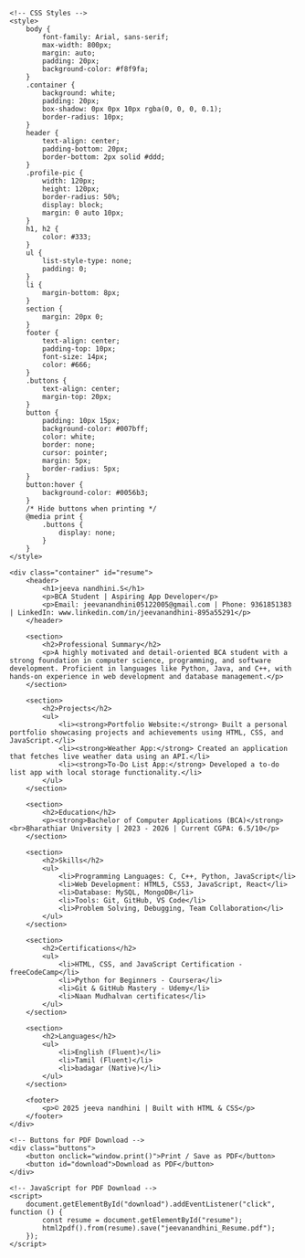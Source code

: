 <!DOCTYPE html>
<html lang="en">
<head>
    <meta charset="UTF-8">
    <meta name="viewport" content="width=device-width, initial-scale=1.0">
    <title>Resume - jeevanandhini</title>
   
    <!-- CSS Styles -->
    <style>
        body {
            font-family: Arial, sans-serif;
            max-width: 800px;
            margin: auto;
            padding: 20px;
            background-color: #f8f9fa;
        }
        .container {
            background: white;
            padding: 20px;
            box-shadow: 0px 0px 10px rgba(0, 0, 0, 0.1);
            border-radius: 10px;
        }
        header {
            text-align: center;
            padding-bottom: 20px;
            border-bottom: 2px solid #ddd;
        }
        .profile-pic {
            width: 120px;
            height: 120px;
            border-radius: 50%;
            display: block;
            margin: 0 auto 10px;
        }
        h1, h2 {
            color: #333;
        }
        ul {
            list-style-type: none;
            padding: 0;
        }
        li {
            margin-bottom: 8px;
        }
        section {
            margin: 20px 0;
        }
        footer {
            text-align: center;
            padding-top: 10px;
            font-size: 14px;
            color: #666;
        }
        .buttons {
            text-align: center;
            margin-top: 20px;
        }
        button {
            padding: 10px 15px;
            background-color: #007bff;
            color: white;
            border: none;
            cursor: pointer;
            margin: 5px;
            border-radius: 5px;
        }
        button:hover {
            background-color: #0056b3;
        }
        /* Hide buttons when printing */
        @media print {
            .buttons {
                display: none;
            }
        }
    </style>

    <div class="container" id="resume">
        <header>
            <h1>jeeva nandhini.S</h1>
            <p>BCA Student | Aspiring App Developer</p>
            <p>Email: jeevanandhini05122005@gmail.com | Phone: 9361851383 | LinkedIn: www.linkedin.com/in/jeevanandhini-895a55291</p>
        </header>

        <section>
            <h2>Professional Summary</h2>
            <p>A highly motivated and detail-oriented BCA student with a strong foundation in computer science, programming, and software development. Proficient in languages like Python, Java, and C++, with hands-on experience in web development and database management.</p>
        </section>

        <section>
            <h2>Projects</h2>
            <ul>
                <li><strong>Portfolio Website:</strong> Built a personal portfolio showcasing projects and achievements using HTML, CSS, and JavaScript.</li>
                <li><strong>Weather App:</strong> Created an application that fetches live weather data using an API.</li>
                <li><strong>To-Do List App:</strong> Developed a to-do list app with local storage functionality.</li>
            </ul>
        </section>

        <section>
            <h2>Education</h2>
            <p><strong>Bachelor of Computer Applications (BCA)</strong><br>Bharathiar University | 2023 - 2026 | Current CGPA: 6.5/10</p>
        </section>

        <section>
            <h2>Skills</h2>
            <ul>
                <li>Programming Languages: C, C++, Python, JavaScript</li>
                <li>Web Development: HTML5, CSS3, JavaScript, React</li>
                <li>Database: MySQL, MongoDB</li>
                <li>Tools: Git, GitHub, VS Code</li>
                <li>Problem Solving, Debugging, Team Collaboration</li>
            </ul>
        </section>

        <section>
            <h2>Certifications</h2>
            <ul>
                <li>HTML, CSS, and JavaScript Certification - freeCodeCamp</li>
                <li>Python for Beginners - Coursera</li>
                <li>Git & GitHub Mastery - Udemy</li>
                <li>Naan Mudhalvan certificates</li>
            </ul>
        </section>

        <section>
            <h2>Languages</h2>
            <ul>
                <li>English (Fluent)</li>
                <li>Tamil (Fluent)</li>
                <li>badagar (Native)</li>
            </ul>
        </section>

        <footer>
            <p>© 2025 jeeva nandhini | Built with HTML & CSS</p>
        </footer>
    </div>

    <!-- Buttons for PDF Download -->
    <div class="buttons">
        <button onclick="window.print()">Print / Save as PDF</button>
        <button id="download">Download as PDF</button>
    </div>

    <!-- JavaScript for PDF Download -->
    <script>
        document.getElementById("download").addEventListener("click", function () {
            const resume = document.getElementById("resume");
            html2pdf().from(resume).save("jeevanandhini_Resume.pdf");
        });
    </script>

</body>
</html>
